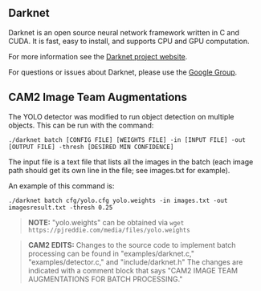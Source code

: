 Darknet
--------
Darknet is an open source neural network framework written in C and CUDA. It is fast, easy to install, and supports CPU and GPU computation.

For more information see the [Darknet project website](http://pjreddie.com/darknet).

For questions or issues about Darknet, please use the [Google Group](https://groups.google.com/forum/#!forum/darknet).


CAM2 Image Team Augmentations
-------

The YOLO detector was modified to run object detection on multiple objects.  This can be run with the command:
```
./darknet batch [CONFIG FILE] [WEIGHTS FILE] -in [INPUT FILE] -out [OUTPUT FILE] -thresh [DESIRED MIN CONFIDENCE]
```
The input file is a text file that lists all the images in the batch (each image path should get its own line in the file; see images.txt for example).

An example of this command is:
```
./darknet batch cfg/yolo.cfg yolo.weights -in images.txt -out imagesresult.txt -thresh 0.25
```
> **NOTE:** "yolo.weights" can be obtained via ```wget https://pjreddie.com/media/files/yolo.weights```

> **CAM2 EDITS:** Changes to the source code to implement batch processing can be found in "examples/darknet.c," "examples/detector.c," and "include/darknet.h"  The changes are indicated with a comment block that says "CAM2 IMAGE TEAM AUGMENTATIONS FOR BATCH PROCESSING."
